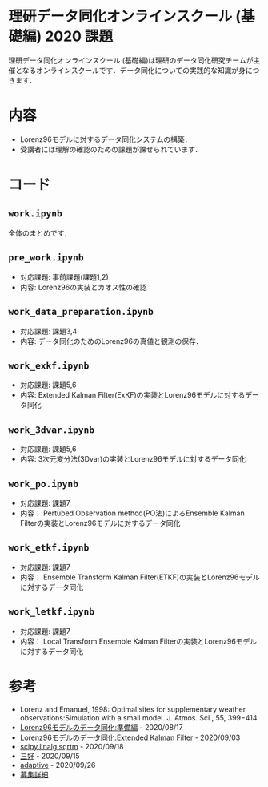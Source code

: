 # 理研データ同化オンラインスクール (基礎編) 2020 課題
理研データ同化オンラインスクール (基礎編)は理研のデータ同化研究チームが主催となるオンラインスクールです．データ同化についての実践的な知識が身につきます．

# 内容
- Lorenz96モデルに対するデータ同化システムの構築．
- 受講者には理解の確認のための課題が課せられています．

# コード
## `work.ipynb`
全体のまとめです．

## `pre_work.ipynb`
- 対応課題: 事前課題(課題1,2)
- 内容: Lorenz96の実装とカオス性の確認

## `work_data_preparation.ipynb`
- 対応課題: 課題3,4
- 内容: データ同化のためのLorenz96の真値と観測の保存．

## `work_exkf.ipynb`
- 対応課題: 課題5,6
- 内容: Extended Kalman Filter(ExKF)の実装とLorenz96モデルに対するデータ同化

## `work_3dvar.ipynb`
- 対応課題: 課題5,6
- 内容: 3次元変分法(3Dvar)の実装とLorenz96モデルに対するデータ同化

## `work_po.ipynb`
- 対応課題: 課題7
- 内容： Pertubed Observation method(PO法)によるEnsemble Kalman Filterの実装とLorenz96モデルに対するデータ同化

## `work_etkf.ipynb`
- 対応課題: 課題7
- 内容： Ensemble Transform Kalman Filter(ETKF)の実装とLorenz96モデルに対するデータ同化

## `work_letkf.ipynb`
- 対応課題: 課題7
- 内容： Local Transform Ensemble Kalman Filterの実装とLorenz96モデルに対するデータ同化


# 参考
- Lorenz and Emanuel, 1998: Optimal sites for supplementary weather observations:Simulation with a small model. J. Atmos. Sci., 55, 399−414.
- [Lorenz96モデルのデータ同化:準備編](https://qiita.com/litharge3141/items/41b8dd3104413529407f) - 2020/08/17
- [Lorenz96モデルのデータ同化:Extended Kalman Filter](https://qiita.com/litharge3141/items/7c1c879240d6c9d46166) - 2020/09/03
- [scipy.linalg.sqrtm](https://docs.scipy.org/doc/scipy/reference/generated/scipy.linalg.sqrtm.html) - 2020/09/18
- [三好](https://www.metsoc.jp/tenki/pdf/2005/2005_02_0093.pdf) - 2020/09/15
- [adaptive](http://www.data-assimilation.riken.jp/jp/events/ithes_da_2016fall/slides/160912_iTHES_Kotsuki.pdf) - 2020/09/26
- [募集詳細](http://www.data-assimilation.riken.jp/jp/events/riken_da_tr_2020/index.html)

 
